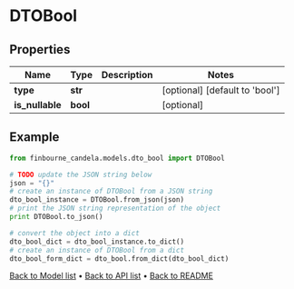 # DTOBool


## Properties
Name | Type | Description | Notes
------------ | ------------- | ------------- | -------------
**type** | **str** |  | [optional] [default to 'bool']
**is_nullable** | **bool** |  | [optional] 

## Example

```python
from finbourne_candela.models.dto_bool import DTOBool

# TODO update the JSON string below
json = "{}"
# create an instance of DTOBool from a JSON string
dto_bool_instance = DTOBool.from_json(json)
# print the JSON string representation of the object
print DTOBool.to_json()

# convert the object into a dict
dto_bool_dict = dto_bool_instance.to_dict()
# create an instance of DTOBool from a dict
dto_bool_form_dict = dto_bool.from_dict(dto_bool_dict)
```
[Back to Model list](../README.md#documentation-for-models) &#8226; [Back to API list](../README.md#documentation-for-api-endpoints) &#8226; [Back to README](../README.md)


